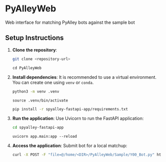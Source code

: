 # PyAlleyWeb
Web interface for matching PyAlley bots against the sample bot

## Setup Instructions

1. **Clone the repository**:
   ```bash
   git clone <repository-url>
   ```
   ```
   cd PyAlleyWeb
   ```

2. **Install dependencies**:
   It is recommended to use a virtual environment. You can create one using `venv` or `conda`.

   ```bash
   python3 -m venv .venv
   ```
   ```
   source .venv/bin/activate
   ```

   ```bash
   pip install -r spyalley-fastapi-app/requirements.txt
   ```

4. **Run the application**:
   Use Uvicorn to run the FastAPI application:
   ```bash
   cd spyalley-fastapi-app
   ```
   ```
   uvicorn app.main:app --reload
   ```

5. **Access the application**:
   Submit bot for a local matchup:  
   ```bash
   curl -X POST -F "file=@/home/<DIR>/PyAlleyWeb/Sample/Y00_Bot.py" http://127.0.0.1:8000/upload/
   ```
